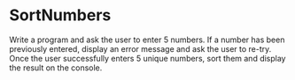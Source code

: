 # SortNumbers

Write a program and ask the user to enter 5 numbers.
If a number has been previously entered, display an error message 
and ask the user to re-try. Once the user successfully enters 5 
unique numbers, sort them and display the result on the console.
